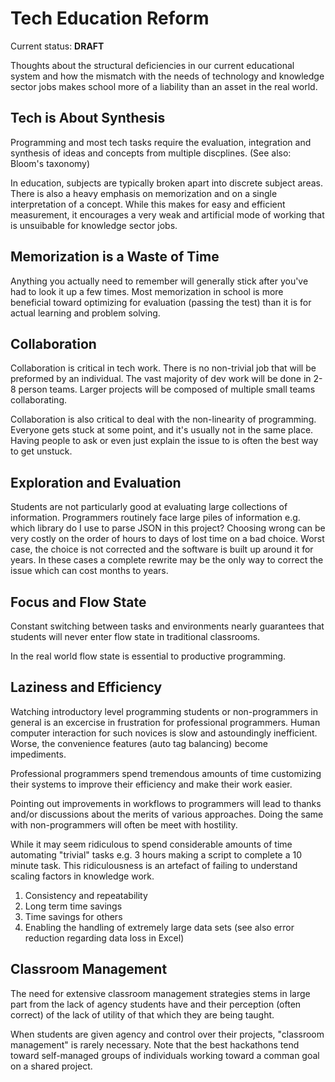 # Tech Education Reform

Current status: **DRAFT**

Thoughts about the structural deficiencies in our current educational system and how the mismatch with the needs of technology and knowledge sector jobs makes school more of a liability than an asset in the real world.

## Tech is About Synthesis

Programming and most tech tasks require the evaluation, integration and synthesis of ideas and concepts from multiple discplines. (See also: Bloom's taxonomy)

In education, subjects are typically broken apart into discrete subject areas. There is also a heavy emphasis on memorization and on a single interpretation of a concept. While this makes for easy and efficient measurement, it encourages a very weak and artificial mode of working that is unsuibable for knowledge sector jobs.

## Memorization is a Waste of Time

Anything you actually need to remember will generally stick after you've had to look it up a few times. Most memorization in school is more beneficial toward optimizing for evaluation (passing the test) than it is for actual learning and problem solving.

## Collaboration

Collaboration is critical in tech work. There is no non-trivial job that will be preformed by an individual. The vast majority of dev work will be done in 2-8 person teams. Larger projects will be composed of multiple small teams collaborating.

Collaboration is also critical to deal with the non-linearity of programming. Everyone gets stuck at some point, and it's usually not in the same place. Having people to ask or even just explain the issue to is often the best way to get unstuck.

## Exploration and Evaluation

Students are not particularly good at evaluating large collections of information. Programmers routinely face large piles of information e.g. which library do I use to parse JSON in this project? Choosing wrong can be very costly on the order of hours to days of lost time on a bad choice. Worst case, the choice is not corrected and the software is built up around it for years. In these cases a complete rewrite may be the only way to correct the issue which can cost months to years.

## Focus and Flow State

Constant switching between tasks and environments nearly guarantees that students will never enter flow state in traditional classrooms.

In the real world flow state is essential to productive programming.

## Laziness and Efficiency

Watching introductory level programming students or non-programmers in general is an excercise in frustration for professional programmers. Human computer interaction for such novices is slow and astoundingly inefficient. Worse, the convenience features (auto tag balancing) become impediments.

Professional programmers spend tremendous amounts of time customizing their systems to improve their efficiency and make their work easier.

Pointing out improvements in workflows to programmers will lead to thanks and/or discussions about the merits of various approaches. Doing the same with non-programmers will often be meet with hostility.

While it may seem ridiculous to spend considerable amounts of time automating "trivial" tasks e.g. 3 hours making a script to complete a 10 minute task. This ridiculousness is an artefact of failing to understand scaling factors in knowledge work.

1. Consistency and repeatability
2. Long term time savings
3. Time savings for others
4. Enabling the handling of extremely large data sets (see also error reduction regarding data loss in Excel)

## Classroom Management

The need for extensive classroom management strategies stems in large part from the lack of agency students have and their perception (often correct) of the lack of utility of that which they are being taught.

When students are given agency and control over their projects, "classroom management" is rarely necessary. Note that the best hackathons tend toward self-managed groups of individuals working toward a comman goal on a shared project.

